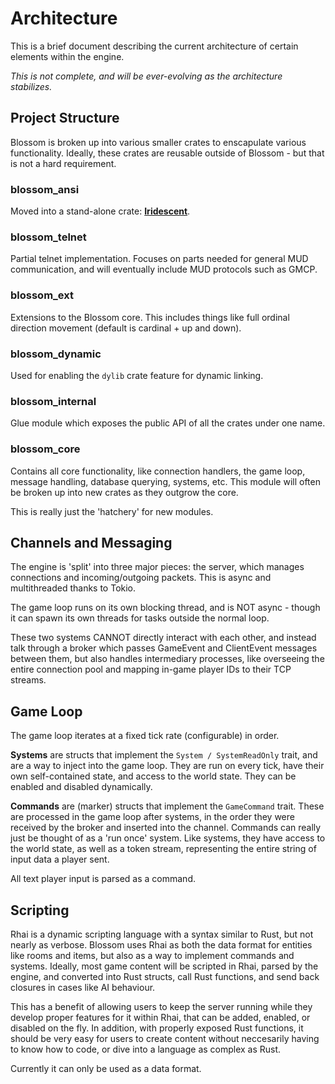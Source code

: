 # Architecture

This is a brief document describing the current architecture of certain elements
within the engine.

*This is not complete, and will be ever-evolving as the architecture stabilizes.*

## Project Structure

Blossom is broken up into various smaller crates to enscapulate various
functionality. Ideally, these crates are reusable outside of Blossom - but that
is not a hard requirement.

### blossom_ansi

Moved into a stand-alone crate: **[Iridescent](https://github.com/robertwayne/iridescent)**.

### blossom_telnet

Partial telnet implementation. Focuses on parts needed for general MUD
communication, and will eventually include MUD protocols such as GMCP.

### blossom_ext

Extensions to the Blossom core. This includes things like full ordinal
direction movement (default is cardinal + up and down).

### blossom_dynamic

Used for enabling the `dylib` crate feature for dynamic linking.

### blossom_internal

Glue module which exposes the public API of all the crates under one name.

### blossom_core

Contains all core functionality, like connection handlers, the game loop,
message handling, database querying, systems, etc. This module will often be
broken up into new crates as they outgrow the core.

This is really just the 'hatchery' for new modules.

## Channels and Messaging

The engine is 'split' into three major pieces: the server, which manages
connections and incoming/outgoing packets. This is async and multithreaded
thanks to Tokio.

The game loop runs on its own blocking thread, and is NOT async - though it can
spawn its own threads for tasks outside the normal loop.

These two systems CANNOT directly interact with each other, and instead talk
through a broker which passes GameEvent and ClientEvent messages between them,
but also handles intermediary processes, like overseeing the entire connection
pool and mapping in-game player IDs to their TCP streams.

## Game Loop

The game loop iterates at a fixed tick rate (configurable) in order.

**Systems** are structs that implement the `System / SystemReadOnly` trait, and
are a way to inject into the game loop. They are run on every tick, have their
own self-contained state, and access to the world state. They can be enabled and
disabled dynamically.

**Commands** are (marker) structs that implement the `GameCommand` trait. These
are processed in the game loop after systems, in the order they were received by
the broker and inserted into the channel. Commands can really just be thought of
as a 'run once' system. Like systems, they have access to the world state, as
well as a token stream, representing the entire string of input data a player
sent.

All text player input is parsed as a command.

## Scripting

Rhai is a dynamic scripting language with a syntax similar to Rust, but not
nearly as verbose. Blossom uses Rhai as both the data format for entities like
rooms and items, but also as a way to implement commands and systems. Ideally,
most game content will be scripted in Rhai, parsed by the engine, and converted
into Rust structs, call Rust functions, and send back closures in cases like AI
behaviour.

This has a benefit of allowing users to keep the server running while they
develop proper features for it within Rhai, that can be added, enabled, or
disabled on the fly. In addition, with properly exposed Rust functions, it
should be very easy for users to create content without neccesarily having to
know how to code, or dive into a language as complex as Rust.

Currently it can only be used as a data format.
